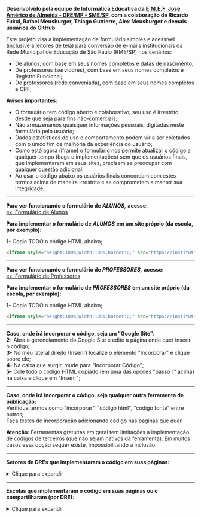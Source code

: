 **Desenvolvido pela equipe de Informática Educativa da [E.M.E.F. José Américo de Almeida - DRE/MP - SME/SP](https://sites.google.com/view/emefjoseamericodealmeida/descubra-seu-e-mail-aluno), com a colaboração de Ricardo Fukui, Rafael Meusburger, Thiago Guttierre, Alex Meusburger e demais usuários do GitHub**

Este projeto visa a implementação de formulário simples e acessível (inclusive a leitores de tela) para conversão de e-mails institucionais da Rede Municipal de Educação de São Paulo (RME/SP) nos cenários:

- De alunos, com base em seus nomes completos e datas de nascimento;  
- De professores (servidores), com base em seus nomes completos e Registro Funcional;  
- De professores (rede conveniada), com base em seus nomes completos e CPF;  

**Avisos importantes:**
- O formulário tem código aberto e colaborativo, seu uso é irrestrito desde que seja para fins não-comerciais;  
- Não armazenamos quaisquer informações pessoais, digitadas neste formulário pelo usuário;  
- Dados estatísticos de uso e comportamento podem vir a ser coletados com o único fim de melhoria da experiência do usuário;  
- Como está agora (iframe) o formulário nos permite atualizar o código a qualquer tempo (bugs e implementações) sem que os usuários finais, que implementarem em seus sites, precisem se preocupar com qualquer questão adicional.  
- Ao usar o código abaixo os usuários finais concordam com estes termos acima de maneira irrestrita e se comprometem a manter sua integridade;  

---

**Para ver funcionando o formulário de** ***ALUNOS,*** **acesse:**  
[ex. Formulário de Alunos](https://institutional-email.herokuapp.com/email-alunos.php)

**Para implementar o formulário de** ***ALUNOS*** **em um site próprio (da escola, por exemplo):**  

**1-** Copie TODO o código HTML abaixo;  
```html
<iframe style="height:100%;width:100%;border:0;" src="https://institutional-email.herokuapp.com/email-alunos.php"></iframe>
```
---
**Para ver funcionando o formulário de** ***PROFESSORES,*** **acesse:**  
[ex. Formulário de Professores](https://institutional-email.herokuapp.com/email-professores.php)

**Para implementar o formulário de** ***PROFESSORES*** **em um site próprio (da escola, por exemplo):**  

**1-** Copie TODO o código HTML abaixo;  
```html
<iframe style="height:100%;width:100%;border:0;" src="https://institutional-email.herokuapp.com/email-professores.php"></iframe>
```
---

**Caso, onde irá incorporar o código, seja um "Google Site":**  
**2-** Abra o gerenciamento do Google Site e edite a página onde quer inserir o código;  
**3-** No meu lateral direito (Inserir) localize o elemento "Incorporar" e clique sobre ele;  
**4-** Na caixa que surgir, mude para "Incorporar Código";  
**5-** Cole todo o código HTML copiado (em uma das opções "passo 1" acima) na caixa e clique em "Inserir";  

---

**Caso, onde irá incorporar o código, seja qualquer outra ferramenta de publicação:**  
Verifique termos como "incorporar", "código html", "código fonte" entre outros;  
Faça testes de incorporação adicionando código nas páginas que quer.  

**Atenção:** Ferramentas gratuitas em geral tem limitações a implementação de códigos de terceiros (que não sejam nativos da ferramenta). Em muitos casos essa opção sequer existe, impossibilitando a inclusão.

---
**Setores de DREs que implementaram o código em suas páginas:**

<details markdown="1">
<summary>Clique para expandir</summary>

[DIPED - DRE/IP](https://dipedtpaip.wixsite.com/tecnologia/tutoriais/)
</details>

---
**Escolas que implementaram o código em suas páginas ou o compartilharam (por DRE):**

<details markdown="1">
<summary>Clique para expandir</summary>

**Escolas da Diretoria Regional de Educação de Campo Limpo (DRE/CL)**  
[C.E.U. E.M.E.F. Paraisópolis](https://sites.google.com/edu.sme.prefeitura.sp.gov.br/ceuemefparaispolis/)  

**Escolas da Diretoria Regional de Educação de Guaianases (DRE/G)**  
[E.M.E.F. Pres. Juscelino Kubitschek De Oliveira](https://sites.google.com/view/emefjk/in%C3%ADcio)  
[E.M.E.F. Prof. Claudia Bartolomazi](https://sites.google.com/edu.sme.prefeitura.sp.gov.br/emefprofclaudiabartolomazi)  
[E.M.E.F. Saturnino Pereira](https://sites.google.com/view/emef-saturnino-pereira/)  

**Escolas da Diretoria Regional de Educação de São Miguel Paulista (DRE/MP)**  
[E.M.E.F. José Américo de Almeida](https://sites.google.com/view/emefjoseamericodealmeida/descubra-seu-e-mail-aluno)  
[E.M.E.F. Prof. Jurandi Gomes de Araújo](https://sites.google.com/view/emefjurandigomes/in%C3%ADcio)  
[E.M.E.F. Raimundo Correia](https://www.facebook.com/emefraimundocorreia/)  

**Escolas da Diretoria Regional de Educação da Penha (DRE/PE)**  
[E.M.E.F. Anália Franco Bastos](https://sites.google.com/view/>emefanaliafrancobastos/p%C3%A1gina-inicial)

**Escolas da Diretoria Regional de Educação de Pirituba/Jaragua (DRE/PJ)**  
[E.M.E.F. Prof. Luiz David Sobrinho](https://sites.google.com/escolaluizdavid.com/capa/e-mail-edu-prefeitura)  

[E.M.E.F. Gonzaguinha - DRE/?](https://tgcairo.wixsite.com/emefgonzaguinha/e-mail-google/)  
</details>